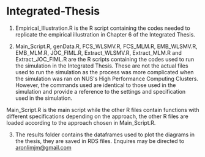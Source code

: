 # Integrated-Thesis

1. Empirical_Illustration.R is the R script containing the codes needed to replicate the empirical illustration in Chapter 6 of the Integrated Thesis.

2. Main_Script.R, genData.R, FCS_WLSMV.R, FCS_MLM.R, EMB_WLSMV.R, EMB_MLM.R, JOC_FIML.R, Extract_WLSMV.R, Extract_MLM.R and Extract_JOC_FIML.R are the R scripts containing the codes used to run the simulation in the Integrated Thesis. These are not the actual files used to run the simulation as the process was more complicated when the simulation was ran on NUS's High Performance Computing Clusters. However, the commands used are identical to those used in the simulation and provide a reference to the settings and specification used in the simulation.
 
Main_Script.R is the main script while the other R files contain functions with different specifications depending on the approach, the other R files are loaded according to the approach chosen in Main_Script.R.

3. The results folder contains the dataframes used to plot the diagrams in the thesis, they are saved in RDS files.
Enquires may be directed to aronlimjm@gmail.com
